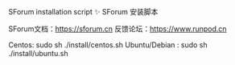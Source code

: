 SForum installation script ✨
SForum 安装脚本 

SForum文档：https://sforum.cn
反馈论坛：https://www.runpod.cn

Centos: sudo sh ./install/centos.sh
Ubuntu/Debian : sudo sh ./install/ubuntu.sh